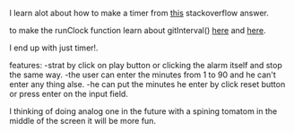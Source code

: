 I learn alot about how to make a timer from [this](http://stackoverflow.com/questions/42693662/multiple-stopwatch-in-jquery) stackoverflow answer.

to make the runClock function learn about gitInterval() [here](https://javascript.info/settimeout-setinterval) and [here](https://developer.mozilla.org/en-US/docs/Web/API/WindowOrWorkerGlobalScope/setInterval).


I end up with just timer!.

features:
-strat by click on play button or clicking the alarm itself and stop the same way.
-the user can enter the minutes from 1 to 90 and he can't enter any thing alse.
-he can put the minutes he enter by click reset button or press enter on the input field.


I thinking of doing analog one in the future  with a spining tomatom in the middle of the screen it will be more fun.